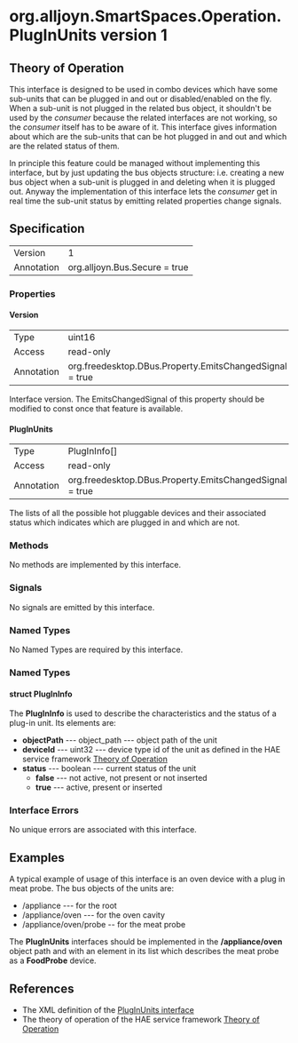 # org.alljoyn.SmartSpaces.Operation.PlugInUnits version 1

## Theory of Operation

This interface is designed to be used in combo devices which have some sub-units
that can be plugged in and out or disabled/enabled on the fly.
When a sub-unit is not plugged in the related bus object, it shouldn't be used
by the _consumer_ because the related interfaces are not working, so the
_consumer_ itself has to be aware of it.
This interface gives information about which are the sub-units that can be hot
plugged in and out and which are the related status of them.

In principle this feature could be managed without implementing this interface,
but by just updating the bus objects structure: i.e. creating a new bus object
when a sub-unit is plugged in and deleting when it is plugged out. Anyway the
implementation of this interface lets the _consumer_ get in real time the
sub-unit status by emitting related properties change signals.

## Specification

|            |                               |
| ---------- | ----------------------------- |
| Version    | 1                             |
| Annotation | org.alljoyn.Bus.Secure = true |

### Properties

#### Version

|            |                                                         |
| ---------- | ------------------------------------------------------- |
| Type       | uint16                                                  |
| Access     | read-only                                               |
| Annotation | org.freedesktop.DBus.Property.EmitsChangedSignal = true |

Interface version.
The EmitsChangedSignal of this property should be modified to const once that
feature is available.

#### PlugInUnits

|            |                                                         |
| ---------- | ------------------------------------------------------- |
| Type       | PlugInInfo[]                                            |
| Access     | read-only                                               |
| Annotation | org.freedesktop.DBus.Property.EmitsChangedSignal = true |

The lists of all the possible hot pluggable devices and their associated status
which indicates which are plugged in and which are not.

### Methods

No methods are implemented by this interface.

### Signals

No signals are emitted by this interface.

### Named Types

No Named Types are required by this interface.

### Named Types

#### struct PlugInInfo

The **PlugInInfo** is used to describe the characteristics and the status
of a plug-in unit. Its elements are:

  * **objectPath** --- object_path --- object path of the unit
  * **deviceId** --- uint32 --- device type id of the unit as defined in the HAE
    service framework [Theory of Operation](/org.alljoyn.SmartSpaces/theory-of-operation-v1)
  * **status** --- boolean --- current status of the unit
    * **false** --- not active, not present or not inserted
    * **true** --- active, present or inserted

### Interface Errors

No unique errors are associated with this interface.

## Examples

A typical example of usage of this interface is an oven device with a plug in
meat probe.
The bus objects of the units are:
  * /appliance  --- for the root
  * /appliance/oven --- for the oven cavity
  * /appliance/oven/probe -- for the meat probe

The **PlugInUnits** interfaces should be implemented in the **/appliance/oven**
object path and with an element in its list which describes the meat probe as a
**FoodProbe** device.

## References

  * The XML definition of the [PlugInUnits interface](PlugInUnits-v1.xml)
  * The theory of operation of the HAE service framework [Theory of Operation](/org.alljoyn.SmartSpaces/theory-of-operation-v1)

